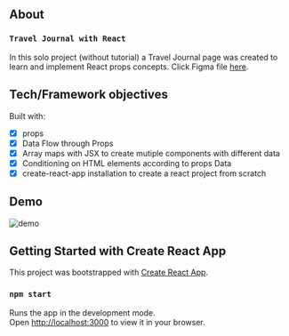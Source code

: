 ## About

### `Travel Journal with React`

In this solo project (without tutorial) a Travel Journal page was created to learn and implement React props concepts. Click Figma file [here](https://www.figma.com/file/QG4cOExkdbIbhSfWJhs2gs/Travel-Journal?node-id=0%3A1).

## Tech/Framework objectives

Built with:

- [x] props
- [x] Data Flow through Props
- [x] Array maps with JSX to create mutiple components with different data
- [x] Conditioning on HTML elements according to props Data
- [x] create-react-app installation to create a react project from scratch

## Demo

![demo](demo.gif)

## Getting Started with Create React App

This project was bootstrapped with [Create React App](https://github.com/facebook/create-react-app).

### `npm start`

Runs the app in the development mode.\
Open [http://localhost:3000](http://localhost:3000) to view it in your browser.
